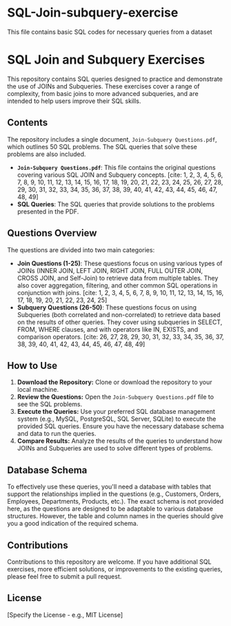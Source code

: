 # SQL-Join-subquery-exercise
This file contains basic SQL codes for necessary queries from a dataset
# SQL Join and Subquery Exercises

This repository contains SQL queries designed to practice and demonstrate the use of JOINs and Subqueries. These exercises cover a range of complexity, from basic joins to more advanced subqueries, and are intended to help users improve their SQL skills.

## Contents

The repository includes a single document, `Join-Subquery Questions.pdf`, which outlines 50 SQL problems. The SQL queries that solve these problems are also included.

-   **`Join-Subquery Questions.pdf`**: This file contains the original questions covering various SQL JOIN and Subquery concepts. [cite: 1, 2, 3, 4, 5, 6, 7, 8, 9, 10, 11, 12, 13, 14, 15, 16, 17, 18, 19, 20, 21, 22, 23, 24, 25, 26, 27, 28, 29, 30, 31, 32, 33, 34, 35, 36, 37, 38, 39, 40, 41, 42, 43, 44, 45, 46, 47, 48, 49]
-   **SQL Queries**: The SQL queries that provide solutions to the problems presented in the PDF.

## Questions Overview

The questions are divided into two main categories:

* **Join Questions (1-25)**: These questions focus on using various types of JOINs (INNER JOIN, LEFT JOIN, RIGHT JOIN, FULL OUTER JOIN, CROSS JOIN, and Self-Join) to retrieve data from multiple tables. They also cover aggregation, filtering, and other common SQL operations in conjunction with joins. [cite: 1, 2, 3, 4, 5, 6, 7, 8, 9, 10, 11, 12, 13, 14, 15, 16, 17, 18, 19, 20, 21, 22, 23, 24, 25]
* **Subquery Questions (26-50)**: These questions focus on using Subqueries (both correlated and non-correlated) to retrieve data based on the results of other queries. They cover using subqueries in SELECT, FROM, WHERE clauses, and with operators like IN, EXISTS, and comparison operators. [cite: 26, 27, 28, 29, 30, 31, 32, 33, 34, 35, 36, 37, 38, 39, 40, 41, 42, 43, 44, 45, 46, 47, 48, 49]

## How to Use

1.  **Download the Repository:** Clone or download the repository to your local machine.
2.  **Review the Questions:** Open the `Join-Subquery Questions.pdf` file to see the SQL problems.
3.  **Execute the Queries:** Use your preferred SQL database management system (e.g., MySQL, PostgreSQL, SQL Server, SQLite) to execute the provided SQL queries. Ensure you have the necessary database schema and data to run the queries.
4.  **Compare Results:** Analyze the results of the queries to understand how JOINs and Subqueries are used to solve different types of problems.

## Database Schema

To effectively use these queries, you'll need a database with tables that support the relationships implied in the questions (e.g., Customers, Orders, Employees, Departments, Products, etc.). The exact schema is not provided here, as the questions are designed to be adaptable to various database structures. However, the table and column names in the queries should give you a good indication of the required schema.

## Contributions

Contributions to this repository are welcome. If you have additional SQL exercises, more efficient solutions, or improvements to the existing queries, please feel free to submit a pull request.

## License

[Specify the License - e.g., MIT License]

